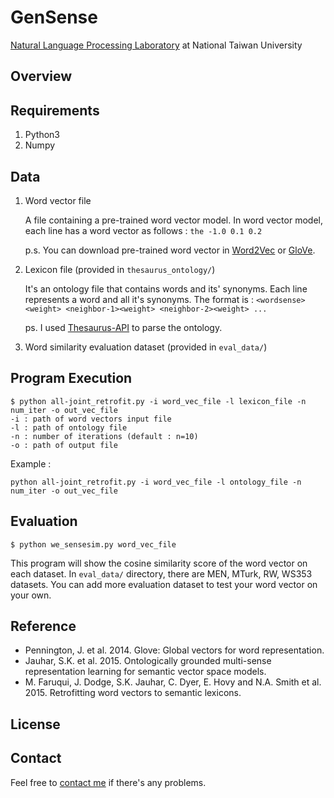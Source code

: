 # GenSense
[Natural Language Processing Laboratory](http://nlg3.csie.ntu.edu.tw) at National Taiwan University

## Overview

## Requirements
1. Python3
2. Numpy

## Data
1. Word vector file

    A file containing a pre-trained word vector model. In word vector model, each line has a word vector as follows :
        `the -1.0 0.1 0.2`

    p.s. You can download pre-trained word vector in [Word2Vec](https://code.google.com/archive/p/word2vec/) or [GloVe](https://nlp.stanford.edu/projects/glove/).

2. Lexicon file (provided in `thesaurus_ontology/`)

    It's an ontology file that contains words and its' synonyms. Each line represents a word and all it's synonyms. The format is :
        `<wordsense><weight> <neighbor-1><weight> <neighbor-2><weight> ...`

    ps. I used [Thesaurus-API](https://github.com/Manwholikespie/thesaurus-api) to parse the ontology.

3. Word similarity evaluation dataset (provided in `eval_data/`)

## Program Execution

```
$ python all-joint_retrofit.py -i word_vec_file -l lexicon_file -n num_iter -o out_vec_file
-i : path of word vectors input file
-l : path of ontology file
-n : number of iterations (default : n=10)
-o : path of output file
```

Example : 
```
python all-joint_retrofit.py -i word_vec_file -l ontology_file -n num_iter -o out_vec_file
```

## Evaluation

```
$ python we_sensesim.py word_vec_file
```
This program will show the cosine similarity score of the word vector on each dataset.
In `eval_data/` directory, there are MEN, MTurk, RW, WS353 datasets. You can add more evaluation dataset to test your word vector on your own.


## Reference
- Pennington, J. et al. 2014. Glove: Global vectors for word representation.
- Jauhar, S.K. et al. 2015. Ontologically grounded multi-sense representation learning for semantic vector space models.
- M. Faruqui, J. Dodge, S.K. Jauhar, C. Dyer, E. Hovy and N.A. Smith et al. 2015. Retrofitting word vectors to semantic lexicons.

## License

## Contact
Feel free to [contact me](mailto:b03902052@ntu.edu.tw) if there's any problems.

